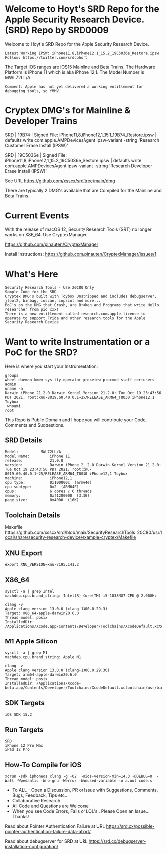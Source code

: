 # Welcome to Hoyt's SRD Repo for the Apple Security Research Device. (SRD) Repo by SRD0009

Welcome to Hoyt's SRD Repo for the Apple Security Research Device.
```
Latest Working IPSW: iPhone11,8,iPhone12,1_15.2_19C5036e_Restore.ipsw
Follow: https://twitter.com/srdcohort
```
The Target iOS ranges are iOS15 Mainline and Beta Trains. The Hardware Platform is iPhone 11 which is aka iPhone 12,1. The Model Number is MWL72LL/A. 
```
Comment: Apple has not yet delivered a working entitlement for debugging tools, so YMMV. 
```
# Cryptex DMG's for Mainline & Developer Trains
SRD | 19B74 | Signed File: iPhone11,8,iPhone12,1_15.1_19B74_Restore.ipsw | defaults write com.apple.AMPDevicesAgent ipsw-variant -string 'Research Customer Erase Install (IPSW)' 

SRD | 19C5036e | Signed File: iPhone11,8,iPhone12,1_15.2_19C5036e_Restore.ipsw | defaults write com.apple.AMPDevicesAgent ipsw-variant -string 'Research Developer Erase Install (IPSW)'

See URL https://github.com/xsscx/srd/tree/main/dmg

There are typically 2 DMG's available that are Compiled for the Mainline and Beta Trains.

# Current Events 
With the release of macOS 12, Security Research Tools (SRT) no longer works on X86_64. Use CryptexManager.

https://github.com/pinauten/CryptexManager

Install Instructions: https://github.com/pinauten/CryptexManager/issues/1

# What's Here
```
Security Research Tools - Use 20C80 Only
Sample Code for the SRD
Cryptex DMG's built with Toybox Unstripped and includes debugserver, jtool2, binbag, ioscan, ioprint and more...
PoC's on the DMG that Crash, are Broken and Programs that write Hello researcher from pid xxx!
There is a new entitlement called research.com.apple.license-to-operate to support Frida and other research tools for the Apple Security Research Device
```
# Want to write Instrumentation or a PoC for the SRD?

Here is where you start your Instrumentation:
```
groups
wheel daemon kmem sys tty operator procview procmod staff certusers admin
uname -a
Darwin iPhone 21.2.0 Darwin Kernel Version 21.2.0: Tue Oct 19 23:43:56 PDT 2021; root:xnu-8019.60.40.0.1~25/RELEASE_ARM64_T8030 iPhone12,1 Toybox
 whoami
root
```

This Repo is Public Domain and I hope you will contribute your Code, Comments and Suggestions.

SRD Details
----------
```
Model: 		    MWL72LL/A
Model Name:         iPhone 11
release:            21.0.0
version:            Darwin iPhone 21.2.0 Darwin Kernel Version 21.2.0: Tue Oct 19 23:43:56 PDT 2021; root:xnu-8019.60.40.0.1~25/RELEASE_ARM64_T8030 iPhone12,1 Toybox
machine:            iPhone12,1
cpu type:           0x100000c  (arm64e)
cpu subtype:        0x2  (ARM64E)
cpus:               6 cores / 6 threads
memory:             0xf1200000  (3.8G)
page size:          0x4000  (16K)
```
Toolchain Details
-----
Makefile https://github.com/xsscx/srd/blob/main/SecurityResearchTools_20C80/usr/local/share/security-research-device/example-cryptex/Makefile

XNU Export
---
```
export XNU_VERSION=xnu-7195.141.2
```
X86_64
---
```
sysctl -a | grep Intel
machdep.cpu.brand_string: Intel(R) Core(TM) i5-1038NG7 CPU @ 2.00GHz
```
```
clang -v
Apple clang version 13.0.0 (clang-1300.0.29.3)
Target: X86_64-apple-darwin20.6.0
Thread model: posix
InstalledDir: /Applications/Xcode.app/Contents/Developer/Toolchains/XcodeDefault.xctoolchain/usr/bin
```
M1 Apple Silicon
---
```
sysctl -a | grep M1
machdep.cpu.brand_string: Apple M1
```
```
clang -v
Apple clang version 13.0.0 (clang-1300.0.29.30)
Target: arm64-apple-darwin20.6.0
Thread model: posix
InstalledDir: /Applications/Xcode-beta.app/Contents/Developer/Toolchains/XcodeDefault.xctoolchain/usr/bin
```
SDK Targets
---
```
iOS SDK 15.2
```
Run Targets
---
```
SRD
iPhone 12 Pro Max
iPad 12 Pro
```
How-To Compile for iOS
-----
```
xcrun -sdk iphoneos clang -g -O2  -mios-version-min=14.3 -DDEBUG=0  -Wall -Wpedantic -Wno-gnu -Werror -Wunused-variable -o a.out code.s
```
* To ALL - Open a Discussion, PR or Issue with Suggestions, Comments, Bugs, Feedback, Tips etc..
* Collaborative Research
* All Code and Questions are Welcome 
* When you see Code Errors, Fails or LOL's.. Please Open an Issue... Thanks!

Read about Pointer Authentication Failure at URL https://srd.cx/possible-pointer-authentication-failure-data-abort/

Read about debugserver for SRD at URL https://srd.cx/debugserver-installation-configuration/
